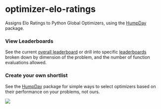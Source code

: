 # optimizer-elo-ratings
Assigns Elo Ratings to Python Global Optimizers, using the [HumpDay](https://github.com/microprediction/humpday) package. 


### View Leaderboards

See the current [overall leaderboard](https://github.com/microprediction/optimizer-elo-ratings/tree/main/results/leaderboards/overall) or drill into specific [leaderboards](https://github.com/microprediction/optimizer-elo-ratings/tree/main/results/leaderboards) broken down by dimension of the problem, and the number of function evaluations allowed. 

### Create your own shortlist

See the [HumpDay](https://github.com/microprediction/humpday) package for simple ways to select optimizers based on their performance on your problems, not ours.  


![](https://i.imgur.com/FCiSrMQ.png)
